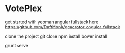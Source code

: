 # VotePlex
get started with yeoman angular fullstack here
https://github.com/DaftMonk/generator-angular-fullstack

clone the project git clone <clone URL>
npm install 
bower install

grunt serve
